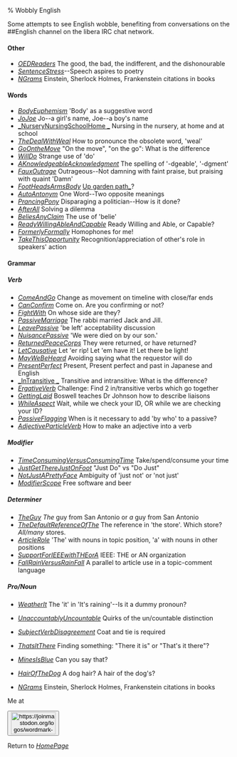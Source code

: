 % Wobbly English

Some attempts to see English wobble, benefiting from conversations on the ##English channel on the libera IRC chat network.

#### Other

* [_OEDReaders_](OEDReaders.html) The good, the bad, the indifferent, and the dishonourable
* [_SentenceStress_](SentenceStress.html)--Speech aspires to poetry
* [_NGrams_](NGrams.html) Einstein, Sherlock Holmes, Frankenstein citations in books

#### Words

* [_BodyEuphemism_](BodyEuphemism.html) 'Body' as a suggestive word
* [_JoJoe_](JoJoe.html) Jo--a girl's name, Joe--a boy's name
* [_NurseryNursingSchoolHome _](NurseryNursingSchoolHome.html) Nursing in the nursery, at home and at school
* [_TheDealWithWeal_](TheDealWithWeal.html) How to pronounce the obsolete word, 'weal'
* [_GoOntheMove_](GoOntheMove.html) "On the move", "on the go": What is the difference
* [_WillDo_](WillDo.html) Strange use of 'do'
* [_AKnowledgeableAcknowledgment_](AKnowledgeableAcknowledgment.html) The spelling of '-dgeable', '-dgment'
* [_FauxOutrage_](FauxOutrage.html) Outrageous--Not damning with faint praise, but praising with quaint 'Damn'
* [_FootHeadsArmsBody_](FootHeadsArmsBody.html) [Up garden path_](https://en.wikipedia.org/wiki/Garden-path_sentence)?
* [_AutoAntonym_](AutoAntonym.html) One Word--Two opposite meanings
* [_PrancingPony_](PrancingPony.html) Disparaging a politician--How is it done?
* [_AfterAll_](AfterAll.html) Solving a dilemma
* [_BeliesAnyClaim_](BeliesAnyClaim.html) The use of 'belie'
* [_ReadyWillingAbleAndCapable_](ReadyWillingAbleAndCapable.html) Ready Willing and Able, or Capable?
* [_FormerlyFormally_](FormerlyFormally.html) Homophones for me!
* [_TakeThisOpportunity_](TakeThisOpportunity.html) Recognition/appreciation of other's role in speakers' action

#### Grammar

##### Verb

* [_ComeAndGo_](ComeAndGo.html) Change as movement on timeline with close/far ends
* [_CanConfirm_](CanConfirm.html) Come on. Are you confirming or not?
* [_FightWith_](FightWith.html) On whose side are they?
* [_PassiveMarriage_](PassiveMarriage.html) The rabbi married Jack and Jill.
* [_LeavePassive_](LeavePassive.html) 'be left' acceptability discussion
* [_NuisancePassive_](NuisancePassive.html) 'We were died on by our son.'
* [_ReturnedPeaceCorps_](ReturnedPeaceCorps.html) They were returned, or have returned?
* [_LetCausative_](LetCausative.html) Let 'er rip! Let 'em have it! Let there be light!
* [_MayWeBeHeard_](MayWeBeHeard.html) Avoiding saying what the requestor will do
* [_PresentPerfect_](PresentPerfect.html) Present, Present perfect and past in Japanese and English
* [_InTransitive _](InTransitive.html) Transitive and intransitive: What is the difference?
* [_ErgativeVerb_](ErgativeVerb.html) Challenge: Find 2 in/transitive verbs which go together
* [_GettingLaid_](GettingLaid.html) Boswell teaches Dr Johnson how to describe liaisons
* [_WhileAspect_](WhileAspect.html) Wait, while we check your ID, OR while we are checking your ID?
* [_PassiveFlagging_](PassiveFlagging.html) When is it necessary to add 'by who' to a passive?
* [_AdjectiveParticleVerb_](AdjectiveParticleVerb.html) How to make an adjective into a verb

##### Modifier

* [_TimeConsumingVersusConsumingTime_](TimeConsumingVersusConsumingTime.html) Take/spend/consume your time
* [_JustGetThereJustOnFoot_](JustGetThereJustOnFoot.html) "Just Do" vs "Do Just"
* [_NotJustAPrettyFace_](NotJustAPrettyFace.html) Ambiguity of 'just not' or 'not just'
* [_ModifierScope_](ModifierScope.html) Free software and beer

##### Determiner

* [_TheGuy_](TheGuy.html) *The* guy from San Antonio or *a* guy from San Antonio
* [_TheDefaultReferenceOfThe_](TheDefaultReferenceOfThe.html) The reference in 'the store'. Which store? *All/many* stores.
* [_ArticleRole_](ArticleRole.html) 'The' with nouns in topic position, 'a' with nouns in other positions
* [_SupportForIEEEwithTHEorA_](SupportForIEEEwithTHEorA.html) IEEE: THE or AN organization
* [_FallRainVersusRainFall_](FallRainVersusRainFall.html) A parallel to article use in a topic-comment language

##### Pro/Noun
* [_WeatherIt_](WeatherIt.html) The 'it' in 'It's raining'--Is it a dummy pronoun?
* [_UnaccountablyUncountable_](UnaccountablyUncountable.html) Quirks of the un/countable distinction 
* [_SubjectVerbDisagreement_](SubjectVerbDisagreement.html) Coat and tie is required
* [_ThatsItThere_](ThatsItThere.html) Finding something: "There it is" or "That's it there"?
* [_MinesIsBlue_](MinesIsBlue.html) Can you say that?
* [_HairOfTheDog_](HairOfTheDog.html) A dog hair? A hair of the dog's?

* [_NGrams_](NGrams.html) Einstein, Sherlock Holmes, Frankenstein citations in books

Me at
<form action='https://mastodon.sdf.org/@drbean'>
<button type='submit' class='btn'>
<img src='./mastodon.svg'
alt='https://joinmastodon.org/logos/wordmark-black-text.svg'
style='width:100px;height:50px'/>
</button></form>

Return to [_HomePage_](HomePage.html)
